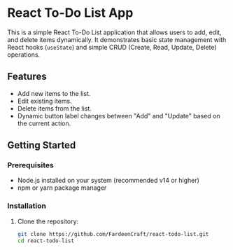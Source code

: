 # React To-Do List App

This is a simple React To-Do List application that allows users to add, edit, and delete items dynamically. It demonstrates basic state management with React hooks (`useState`) and simple CRUD (Create, Read, Update, Delete) operations.

## Features

- Add new items to the list.
- Edit existing items.
- Delete items from the list.
- Dynamic button label changes between "Add" and "Update" based on the current action.

## Getting Started

### Prerequisites

- Node.js installed on your system (recommended v14 or higher)
- npm or yarn package manager

### Installation

1. Clone the repository:

   ```bash
   git clone https://github.com/FardeenCraft/react-todo-list.git
   cd react-todo-list
